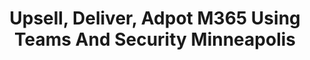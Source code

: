 ---
state: MN
region: Central
title: Upsell, Deliver, Adpot M365 Using Teams And Security Minneapolis
event_url: https://aka.ms/M365PartnerEvent
start_date: 2020-03-03
end_date: 2020-03-04
cost: Free
topics: [ msteams, security, m365 ]
---